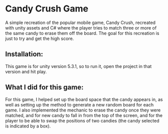 # Candy Crush Game
A simple recreation of the popular mobile game, Candy Crush, recreated with unity assets and C# where the player tries to match three or more of the same candy to erase them off the board. The goal for this recreation is just to try and get the high score. 

## Installation:
This game is for unity version 5.3.1, so to run it, open the project in that version and hit play.

## What I did for this game:
For this game, I helped set up the board space that the candy appears in, as well as setting up the method to generate a new random board for each game. I also implemented the mechanic to erase the candy once they were matched, and for new candy to fall in from the top of the screen, and for the player to be able to swap the positions of two candies (the candy selected is indicated by a box). 
